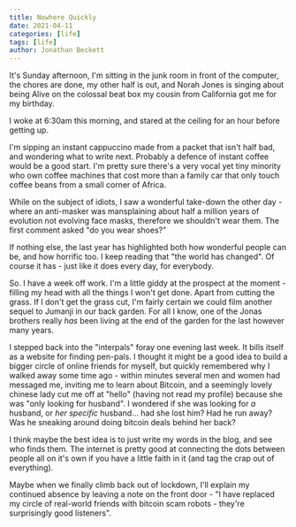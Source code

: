 ```yaml
---
title: Nowhere Quickly
date: 2021-04-11
categories: [life]
tags: [life]
author: Jonathan Beckett
---
```


It's Sunday afternoon, I'm sitting in the junk room in front of the computer, the chores are done, my other half is out, and Norah Jones is singing about being Alive on the colossal beat box my cousin from California got me for my birthday.

I woke at 6:30am this morning, and stared at the ceiling for an hour before getting up.

I'm sipping an instant cappuccino made from a packet that isn't half bad, and wondering what to write next. Probably a defence of instant coffee would be a good start. I'm pretty sure there's a very vocal yet tiny minority who own coffee machines that cost more than a family car that only touch coffee beans from a small corner of Africa.

While on the subject of idiots, I saw a wonderful take-down the other day - where an anti-masker was mansplaining about half a million years of evolution not evolving face masks, therefore we shouldn't wear them. The first comment asked "do you wear shoes?"

If nothing else, the last year has highlighted both how wonderful people can be, and how horrific too. I keep reading that "the world has changed". Of course it has - just like it does every day, for everybody.

So. I have a week off work. I'm a little giddy at the prospect at the moment - filling my head with all the things I won't get done. Apart from cutting the grass. If I don't get the grass cut, I'm fairly certain we could film another sequel to Jumanji in our back garden. For all I know, one of the Jonas brothers really *has* been living at the end of the garden for the last however many years.

I stepped back into the "interpals" foray one evening last week. It bills itself as a website for finding pen-pals. I thought it might be a good idea to build a bigger circle of online friends for myself, but quickly remembered why I walked away some time ago - within minutes several men and women had messaged me, inviting me to learn about Bitcoin, and a seemingly lovely chinese lady cut me off at "hello" (having not read my profile) because she was "only looking for husband". I wondered if she was looking for *a* husband, or *her specific* husband... had she lost him? Had he run away? Was he sneaking around doing bitcoin deals behind her back?

I think maybe the best idea is to just write my words in the blog, and see who finds them. The internet is pretty good at connecting the dots between people all on it's own if you have a little faith in it (and tag the crap out of everything).

Maybe when we finally climb back out of lockdown, I'll explain my continued absence by leaving a note on the front door - "I have replaced my circle of real-world friends with bitcoin scam robots - they're surprisingly good listeners".